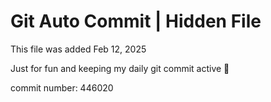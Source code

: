 # Git Auto Commit | Hidden File

This file was added Feb 12, 2025

Just for fun and keeping my daily git commit active 🤪

commit number: 446020
